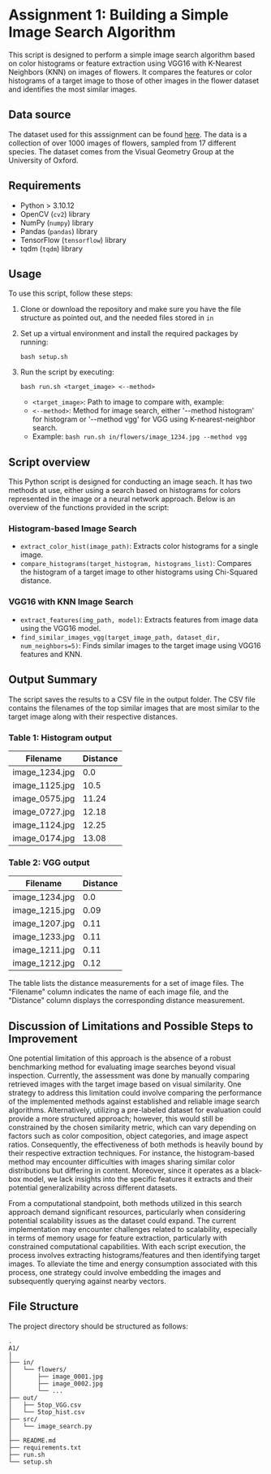 # Assignment 1: Building a Simple Image Search Algorithm
This script is designed to perform a simple image search algorithm based on color histograms or feature extraction using VGG16 with K-Nearest Neighbors (KNN) on images of flowers. It compares the features or color histograms of a target image to those of other images in the flower dataset and identifies the most similar images.

## Data source
The dataset used for this asssignment can be found [here](https://www.robots.ox.ac.uk/~vgg/data/flowers/17/). The data is a collection of over 1000 images of flowers, sampled from 17 different species. The dataset comes from the Visual Geometry Group at the University of Oxford.

## Requirements
- Python > 3.10.12
- OpenCV (`cv2`) library
- NumPy (`numpy`) library
- Pandas (`pandas`) library
- TensorFlow (`tensorflow`) library
- tqdm (`tqdm`) library

## Usage
To use this script, follow these steps:

1. Clone or download the repository and make sure you have the file structure as pointed out, and the needed files stored in `in`

2. Set up a virtual environment and install the required packages by running:
    ```
    bash setup.sh
    ```

3. Run the script by executing:
    ```
    bash run.sh <target_image> <--method>
    ```
    - `<target_image>`: Path to image to compare with, example: 
    - `<--method>`: Method for image search, either '--method histogram' for histogram or '--method vgg' for VGG using K-nearest-neighbor search.
    - Example: `bash run.sh in/flowers/image_1234.jpg --method vgg` 

## Script overview
This Python script is designed for conducting an image seach. It has two methods at use, either using a search based on histograms for colors represented in the image or a neural network approach. 
Below is an overview of the functions provided in the script:

### Histogram-based Image Search
- `extract_color_hist(image_path)`: Extracts color histograms for a single image.
- `compare_histograms(target_histogram, histograms_list)`: Compares the histogram of a target image to other histograms using Chi-Squared distance.

### VGG16 with KNN Image Search
- `extract_features(img_path, model)`: Extracts features from image data using the VGG16 model.
- `find_similar_images_vgg(target_image_path, dataset_dir, num_neighbors=5)`: Finds similar images to the target image using VGG16 features and KNN.

## Output Summary
The script saves the results to a CSV file in the output folder. The CSV file contains the filenames of the top similar images that are most similar to the target image along with their respective distances.

### Table 1: Histogram output

| Filename       | Distance |
|----------------|----------|
| image_1234.jpg | 0.0      |
| image_1125.jpg | 10.5     |
| image_0575.jpg | 11.24    |
| image_0727.jpg | 12.18    |
| image_1124.jpg | 12.25    |
| image_0174.jpg | 13.08    |

### Table 2: VGG output
| Filename       | Distance |
|----------------|----------|
| image_1234.jpg | 0.0      |
| image_1215.jpg | 0.09     |
| image_1207.jpg | 0.11     |
| image_1233.jpg | 0.11     |
| image_1211.jpg | 0.11     |
| image_1212.jpg | 0.12     |

The table lists the distance measurements for a set of image files. The "Filename" column indicates the name of each image file, and the "Distance" column displays the corresponding distance measurement.

## Discussion of Limitations and Possible Steps to Improvement
One potential limitation of this approach is the absence of a robust benchmarking method for evaluating image searches beyond visual inspection. Currently, the assessment was done by manually comparing retrieved images with the target image based on visual similarity. One strategy to address this limitation could involve comparing the performance of the implemented methods against established and reliable image search algorithms. Alternatively, utilizing a pre-labeled dataset for evaluation could provide a more structured approach; however, this would still be constrained by the chosen similarity metric, which can vary depending on factors such as color composition, object categories, and image aspect ratios. Consequently, the effectiveness of both methods is heavily bound by their respective extraction techniques. For instance, the histogram-based method may encounter difficulties with images sharing similar color distributions but differing in content. Moreover, since it operates as a black-box model, we lack insights into the specific features it extracts and their potential generalizability across different datasets.

From a computational standpoint, both methods utilized in this search approach demand significant resources, particularly when considering potential scalability issues as the dataset could expand. The current implementation may encounter challenges related to scalability, especially in terms of memory usage for feature extraction, particularly with constrained computational capabilities. With each script execution, the process involves extracting histograms/features and then identifying target images. To alleviate the time and energy consumption associated with this process, one strategy could involve embedding the images and subsequently querying against nearby vectors.

## File Structure
The project directory should be structured as follows:

```
.
A1/
│
├── in/
│   └── flowers/
│       ├── image_0001.jpg
│       ├── image_0002.jpg
│       └── ...
├── out/
│   ├── 5top_VGG.csv
│   └── 5top_hist.csv
├── src/
│   └── image_search.py
│
├── README.md
├── requirements.txt
├── run.sh
└── setup.sh
```